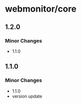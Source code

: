 # webmonitor/core

## 1.2.0

### Minor Changes

- 1.1.0

## 1.1.0

### Minor Changes

- 1.1.0
- version update
